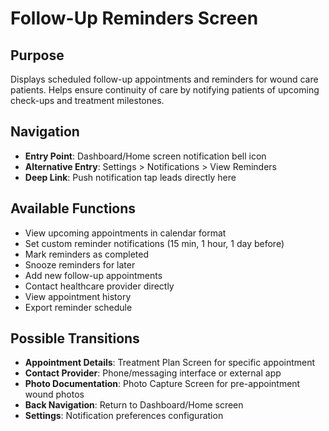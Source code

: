 # Follow-Up Reminders Screen

## Purpose
Displays scheduled follow-up appointments and reminders for wound care patients. Helps ensure continuity of care by notifying patients of upcoming check-ups and treatment milestones.

## Navigation
- **Entry Point**: Dashboard/Home screen notification bell icon
- **Alternative Entry**: Settings > Notifications > View Reminders
- **Deep Link**: Push notification tap leads directly here

## Available Functions
- View upcoming appointments in calendar format
- Set custom reminder notifications (15 min, 1 hour, 1 day before)
- Mark reminders as completed
- Snooze reminders for later
- Add new follow-up appointments
- Contact healthcare provider directly
- View appointment history
- Export reminder schedule

## Possible Transitions
- **Appointment Details**: Treatment Plan Screen for specific appointment
- **Contact Provider**: Phone/messaging interface or external app
- **Photo Documentation**: Photo Capture Screen for pre-appointment wound photos
- **Back Navigation**: Return to Dashboard/Home screen
- **Settings**: Notification preferences configuration
